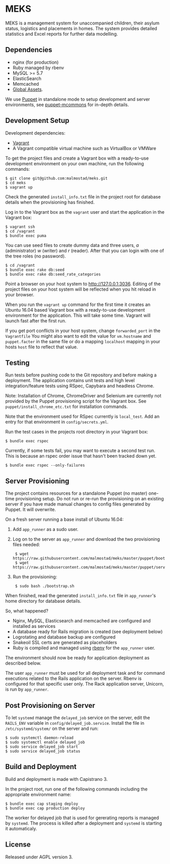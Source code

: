 # MEKS
MEKS is a management system for unaccompanied children, their asylum status, logistics and placements in homes. The system provides detailed statistics and Excel reports for further data modelling.

## Dependencies

* nginx (for production)
* Ruby managed by rbenv
* MySQL >= 5.7
* ElasticSearch
* Memcached
* [Global Assets](https://github.com/malmostad/global-assets).

We use [Puppet](https://puppetlabs.com/) in standalone mode to setup development and server environments, see [puppet-mcommons](https://github.com/malmostad/puppet-mcommons/) for in-depth details.

## Development Setup

Development dependencies:

* [Vagrant](https://www.vagrantup.com/)
* A Vagrant compatible virtual machine such as VirtualBox or VMWare

To get the project files and create a Vagrant box with a ready-to-use development environment on your own machine, run the following commands:

```shell
$ git clone git@github.com:malmostad/meks.git
$ cd meks
$ vagrant up
```

Check the generated `install_info.txt` file in the project root for database details when the provisioning has finished.

Log in to the Vagrant box as the `vagrant` user and start the application in the Vagrant box:

```shell
$ vagrant ssh
$ cd /vagrant
$ bundle exec puma
```

You can use seed files to create dummy data and three users, *a* (administrator) *w* (writer) and *r* (reader). After that you can login with one of the tree roles (no password).

```shell
$ cd /vagrant
$ bundle exec rake db:seed
$ bundle exec rake db:seed_rate_categories
```

Point a browser on your host system to http://127.0.0.1:3036. Editing of the project files on your host system will be reflected when you hit reload in your browser.

When you run the `vagrant up` command for the first time it creates an Ubuntu 16.04 based Vagrant box with a ready-to-use development environment for the application. This will take some time. Vagrant will launch fast after the first run.

If you get port conflicts in your host system, change `forwarded_port` in the `Vagrantfile` You might also want to edit the value for `vm.hostname` and `puppet.facter` in the same file or do a mapping `localhost` mapping in your hosts `host` file to reflect that value.

## Testing
Run tests before pushing code to the Git repository and before making a deployment. The application contains unit tests and high level integration/feature tests using RSpec, Capybara and headless Chrome.

Note: Installation of Chrome, ChromeDriver and Selenium are currently not provided by the Puppet provisioning script for the Vagrant box. See `puppet/install_chrome_etc.txt` for installation commands.

Note that the environment used for RSpec currently is `local_test`. Add an entry for that environment in `config/secrets.yml`.

Run the test cases in the projects root directory in your Vagrant box:

```shell
$ bundle exec rspec
```
Currently, if some tests fail, you may want to execute a second test run. This is because an rspec order issue that hasn't been tracked down yet.

```shell
$ bundle exec rspec --only-failures
```

## Server Provisioning

The project contains resources for a standalone Puppet (no master) one-time provisioning setup. Do not run or re-run the provisioning on an existing server if you have made manual changes to config files generated by Puppet. It will overwrite.

On a fresh server running a base install of Ubuntu 16.04:

1. Add `app_runner` as a sudo user.
2. Log on to the server as `app_runner` and download the two provisioning files needed:

        $ wget https://raw.githubusercontent.com/malmostad/meks/master/puppet/bootstrap.sh
        $ wget https://raw.githubusercontent.com/malmostad/meks/master/puppet/server.pp

3. Run the provisioning:

        $ sudo bash ./bootstrap.sh

When finished, read the generated `install_info.txt` file in `app_runner`'s home directory for database details.

So, what happened?

* Nginx, MySQL, Elasticsearch and memcached are configured and installed as services
* A database ready for Rails migration is created (see deployment below)
* Logrotating and database backup are configured
* Snakeoil SSL certs are generated as placeholders
* Ruby is compiled and managed using [rbenv](https://github.com/sstephenson/rbenv) for the `app_runner` user.

The environment should now be ready for application deployment as described below.

The user `app_runner` must be used for all deployment task and for command executions related to the Rails application on the server. Rbenv is configured for that specific user only. The Rack application server, Unicorn, is run by `app_runner`.

## Post Provisioning on Server
To let `systemd` manage the `delayed_job` service on the server, edit the `RAILS_ENV` variable in `config/delayed_job.service`. Install the file in `/etc/systemd/system/` on the server and run:

```shell
$ sudo systemctl daemon-reload
$ sudo systemctl enable delayed_job
$ sudo service delayed_job start
$ sudo service delayed_job status
```

## Build and Deployment
Build and deployment is made with Capistrano 3.

In the project root, run one of the following commands including the appropriate environment name:

```shell
$ bundle exec cap staging deploy
$ bundle exec cap production deploy
```

The worker for delayed job that is used for gererating reports is managed by `systemd`. The process is killed after a deployment and `systemd` is starting it automaticaly.

## License
Released under AGPL version 3.
